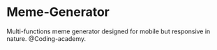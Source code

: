 # Meme-Generator

Multi-functions meme generator designed for mobile but responsive in nature.
@Coding-academy.
